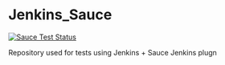 # Jenkins_Sauce

[![Sauce Test Status](https://saucelabs.com/buildstatus/ChipV223)](https://saucelabs.com/u/ChipV223)

Repository used for tests using Jenkins + Sauce Jenkins plugn

